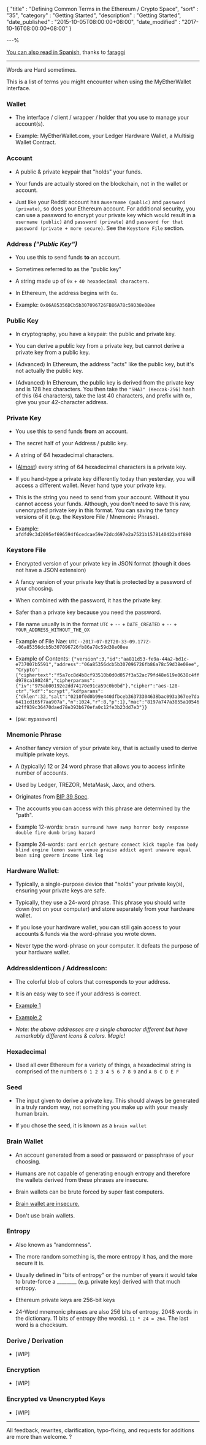 {
"title"       : "Defining Common Terms in the Ethereum / Crypto Space",
"sort"        : "35",
"category"    : "Getting Started",
"description" : "Getting Started",
"date_published" : "2015-10-05T08:00:00+08:00",
"date_modified"  : "2017-10-16T08:00:00+08:00"
}

---%


[You can also read in Spanish]( https://myetherwallet.github.io/knowledge-base/las-palabras-son-dificiles-definiendo-terminos-comunes-de-ethereum ), thanks to [faraggi](https://github.com/faraggi/words-are-hard-es/blob/master/words-are-hard-es.md)

---

Words are Hard sometimes.

This is a list of terms you might encounter when using the MyEtherWallet interface.

### Wallet

- The interface / client / wrapper / holder that you use to manage your account(s).

- Example: MyEtherWallet.com, your Ledger Hardware Wallet, a Multisig Wallet Contract.

### Account

- A public & private keypair that "holds" your funds.

- Your funds are actually stored on the blockchain, not in the wallet or account.

- Just like your Reddit account has a`username (public)` and `password (private)`, so does your Ethereum account. For additional security, you can use a password to encrypt your private key which would result in a `username (public)` and `password (private)` and `password for that password (private + more secure)`. See the `Keystore File` section.

### Address *("Public Key")*

- You use this to send funds **to** an account.

- Sometimes referred to as the "public key"

- A string made up of `0x` + `40 hexadecimal characters`.

- In Ethereum, the address begins with `0x`.

- Example: `0x06A85356DCb5b307096726FB86A78c59D38e08ee`

### Public Key

- In cryptography, you have a keypair: the public and private key.

- You can derive a public key from a private key, but cannot derive a private key from a public key.

- (Advanced) In Ethereum, the address "acts" like the public key, but it's not actually the public key.

- (Advanced) In Ethereum, the public key is derived from the private key and is 128 hex characters. You then take the `"SHA3" (Keccak-256)` hash of this (64 characters), take the last 40 characters, and prefix  with `0x`, give you your 42-character address.

### Private Key

- You use this to send funds **from** an account.

- The secret half of your Address / public key.

- A string of 64 hexadecimal characters.

- ([Almost](https://crypto.stackexchange.com/questions/30269/are-all-possible-ec-private-keys-valid)) every string of 64 hexadecimal characters is a private key.

- If you hand-type a private key differently today than yesterday, you will access a different wallet. Never hand type your private key.

- This is the string you need to send from your account. Without it you cannot access your funds. Although, you don't need to save this raw, unencrypted private key in this format. You can saving the fancy versions of it (e.g. the Keystore File / Mnemonic Phrase).

- Example: `afdfd9c3d2095ef696594f6cedcae59e72dcd697e2a7521b1578140422a4f890`

### Keystore File

- Encrypted version of your private key in JSON format (though it does not have a JSON extension)

- A fancy version of your private key that is protected by a password of your choosing.

- When combined with the password, it has the private key.

- Safer than a private key because you need the password.

- File name usually is in the format `UTC` + `--` + `DATE_CREATED` + `--` + `YOUR_ADDRESS_WITHOUT_THE_OX`

- Example of File Nae: `UTC--2017-07-02T20-33-09.177Z--06a85356dcb5b307096726fb86a78c59d38e08ee`
- Example of Contents: `{"version":3,"id":"aa811d53-fe9a-44a2-bd1c-e737007b5591","address":"06a85356dcb5b307096726fb86a78c59d38e08ee","Crypto":{"ciphertext":"f5a7cc8d4b8cf93510b0d0d057f3a52ac79fd48e619e0638c4ffd978ca180248","cipherparams":{"iv":"975ab00192e2dd74170e91ca59c0b0bd"},"cipher":"aes-128-ctr","kdf":"scrypt","kdfparams":{"dklen":32,"salt":"0210f0d0b99e440dfbceb36373304638bac093a367ee7da6411cd165f7aa907a","n":1024,"r":8,"p":1},"mac":"8197a747a3855a10546a2ff939c36470daed78e393b670efa0c12fe3b23dd7e3"}}`

- (pw: `mypassword`)

### Mnemonic Phrase

- Another fancy version of your private key, that is actually used to derive multiple private keys.

- A (typically) 12 or 24 word phrase that allows you to access infinite number of accounts.

- Used by Ledger, TREZOR, MetaMask, Jaxx, and others.

- Originates from [BIP 39 Spec](https://github.com/bitcoin/bips/blob/master/bip-0039.mediawiki).

- The accounts you can access with this phrase are determined by the "path".

- Example 12-words: `brain surround have swap horror body response double fire dumb bring hazard`

- Example 24-words: `card enrich gesture connect kick topple fan body blind engine lemon swarm venue praise addict agent unaware equal bean sing govern income link leg`

### Hardware Wallet:

- Typically, a single-purpose device that "holds" your private key(s), ensuring your private keys are safe.

- Typically, they use a 24-word phrase. This phrase you should write down (not on your computer) and store separately from your hardware wallet.

- If you lose your hardware wallet, you can still gain access to your accounts & funds via the word-phrase you wrote down.

- Never type the word-phrase on your computer. It defeats the purpose of your hardware wallet.

### AddressIdenticon / AddressIcon:

- The colorful blob of colors that corresponds to your address.

- It is an easy way to see if your address is correct.

- [Example 1](http://i.imgur.com/lHUrIiZ.jpg)

- [Example 2](http://i.imgur.com/FvyLewS.jpg)

- *Note: the above addresses are a single character different but have remarkably different icons & colors. Magic!*

### Hexadecimal

- Used all over Ethereum for a variety of things, a hexadecimal string is comprised of the numbers `0 1 2 3 4 5 6 7 8 9` and `A B C D E F`

### Seed

- The input given to derive a private key. This should always be generated in a truly random way, not something you make up with your measly human brain.

- If you chose the seed, it is known as a `brain wallet`


### Brain Wallet

- An account generated from a seed or password or passphrase of your choosing.

- Humans are not capable of generating enough entropy and therefore the wallets derived from these phrases are insecure.

- Brain wallets can be brute forced by super fast computers.

- [Brain wallet are insecure.](https://www.reddit.com/r/ethereum/comments/45y8m7/brain_wallets_are_now_generally_shunned_by/)

- Don't use brain wallets.


### Entropy

- Also known as "randomness".

- The more random something is, the more entropy it has, and the more secure it is.

- Usually defined in "bits of entropy" or the number of years it would take to brute-force a ________ (e.g. private key) derived with that much entropy.

- Ethereum private keys are 256-bit keys

- 24-Word mnemonic phrases are also 256 bits of entropy. 2048 words in the dictionary. 11 bits of entropy (the words). `11 * 24 = 264`. The last word is a checksum.

### Derive / Derivation

- [WIP]

### Encryption

- [WIP]

### Encrypted vs Unencrypted Keys

- [WIP]



---

All feedback, rewrites, clarification, typo-fixing, and requests for additions are more than welcome. ?
